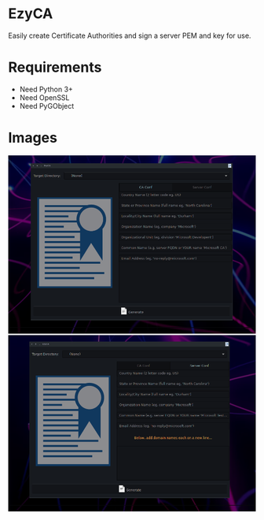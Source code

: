 # EzyCA
Easily create Certificate Authorities and sign a server PEM and key for use.

# Requirements
* Need Python 3+
* Need OpenSSL
* Need PyGObject
# Images
![1 Interface CA.... ](images/pic1.png)
![2 Interface Server Cert.... ](images/pic2.png)
